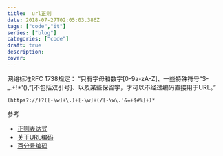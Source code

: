 ```yaml
---
title:  url正则
date: 2018-07-27T02:05:03.386Z
tags: ["code","it"]
series: ["blog"]
categories: ["code"]
draft: true
description:
cover: 
---
```


网络标准RFC 1738规定：
“只有字母和数字[0-9a-zA-Z]、一些特殊符号“$-_.+!*'(),”[不包括双引号]、以及某些保留字，才可以不经过编码直接用于URL。”

`(https?://)?([-\w]+\.)+[-\w]+(/[-\w\.'&=+$#%]+)*`

参考
- [正则表达式](https://developer.mozilla.org/zh-CN/docs/Web/JavaScript/Guide/Regular_Expressions)
- [关于URL编码](http://www.ruanyifeng.com/blog/2010/02/url_encoding.html)
- [百分号编码](https://zh.wikipedia.org/wiki/%E7%99%BE%E5%88%86%E5%8F%B7%E7%BC%96%E7%A0%81)
